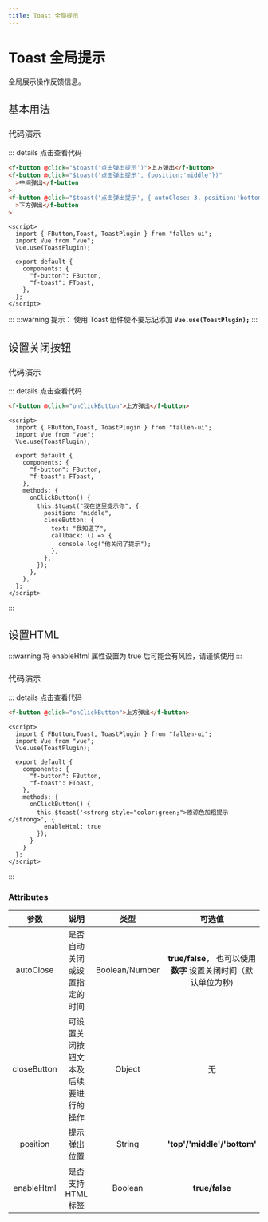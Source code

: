 ```yaml
---
title: Toast 全局提示
---
```


# Toast 全局提示

全局展示操作反馈信息。

<h2 style="font-weight:normal">基本用法</h2>

<ClientOnly>

<toast-demos></toast-demos>

</ClientOnly>

<h3 style="font-weight:normal">代码演示</h3>

::: details 点击查看代码

```html
<f-button @click="$toast('点击弹出提示')">上方弹出</f-button>
<f-button @click="$toast('点击弹出提示', {position:'middle'})"
  >中间弹出</f-button
>
<f-button @click="$toast('点击弹出提示', { autoClose: 3, position:'bottom'})"
  >下方弹出</f-button
>
```

```vue
<script>
  import { FButton,Toast, ToastPlugin } from "fallen-ui";
  import Vue from "vue";
  Vue.use(ToastPlugin);

  export default {
    components: {
      "f-button": FButton,
      "f-toast": FToast,
    },
  };
</script>
```

:::
:::warning 提示：
使用 Toast 组件使不要忘记添加 **`Vue.use(ToastPlugin);`**
:::
<br/>

<h2 style="font-weight:normal">设置关闭按钮</h2>

<ClientOnly>

<toast-close-demos></toast-close-demos>

</ClientOnly>

<h3 style="font-weight:normal">代码演示</h3>

::: details 点击查看代码

```html
<f-button @click="onClickButton">上方弹出</f-button>
```

```vue
<script>
  import { FButton,Toast, ToastPlugin } from "fallen-ui";
  import Vue from "vue";
  Vue.use(ToastPlugin);

  export default {
    components: {
      "f-button": FButton,
      "f-toast": FToast,
    },
    methods: {
      onClickButton() {
        this.$toast("我在这里提示你", {
          position: "middle",
          closeButton: {
            text: "我知道了",
            callback: () => {
              console.log("他关闭了提示");
            },
          },
        });
      },
    },
  };
</script>
```

:::
<br/>

<h2 style="font-weight:normal">设置HTML</h2>

<ClientOnly>

<toast-html-demos></toast-html-demos>

</ClientOnly>

:::warning
将 enableHtml 属性设置为 true 后可能会有风险，请谨慎使用
:::

<h3 style="font-weight:normal">代码演示</h3>

::: details 点击查看代码

```html
<f-button @click="onClickButton">上方弹出</f-button>
```

```vue
<script>
  import { FButton,Toast, ToastPlugin } from "fallen-ui";
  import Vue from "vue";
  Vue.use(ToastPlugin);

  export default {
    components: {
      "f-button": FButton,
      "f-toast": FToast,
    },
    methods: {
      onClickButton() {
        this.$toast('<strong style="color:green;">原谅色加粗提示</strong>', {
          enableHtml: true
        });
      }
    }
  };
</script>
```
:::

### Attributes

|    参数     |                  说明                  |      类型      |                           可选值                           |                   默认值                   |
| :---------: | :------------------------------------: | :------------: | :--------------------------------------------------------: | :----------------------------------------: |
|  autoClose  |      是否自动关闭或设置指定的时间      | Boolean/Number | **true/false**， 也可以使用 **数字** 设置关闭时间（默认单位为秒) |                     5                      |
| closeButton | 可设置关闭按钮文本及后续要进行的操作 |     Object     |                                无                            | **`{text: "关闭", callback: undefined,}`** |
|  position   |              提示弹出位置              |     String     |                   **'top'/'middle'/'bottom'**                    |                   'top'                     |
| enableHtml  |           是否支持 HTML 标签           |    Boolean     |                       **true/false**                       |                   false                    |
